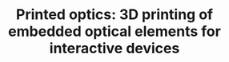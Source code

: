 ---
title: "Printed optics: 3D printing of embedded optical elements for interactive devices"
layout: default
year: 2012
authors: [ Karl Willis, Eric Brockmeyer, Scott Hudson, Ivan Poupyrev ]
tags: [ Tangible UIs, Prototype, Fabrication ]
citation: "Karl Willis, Eric Brockmeyer, Scott Hudson, and Ivan Poupyrev. 2012. Printed optics: 3D printing of embedded optical elements for interactive devices. In Proceedings of the 25th annual ACM symposium on User interface software and technology (UIST '12). Association for Computing Machinery, New York, NY, USA, 589–598. https://doi.org/10.1145/2380116.2380190"
type: Conference Paper
links: [https://doi.org/10.1145/2380116.2380190]
link_descriptions: [DOI]
---